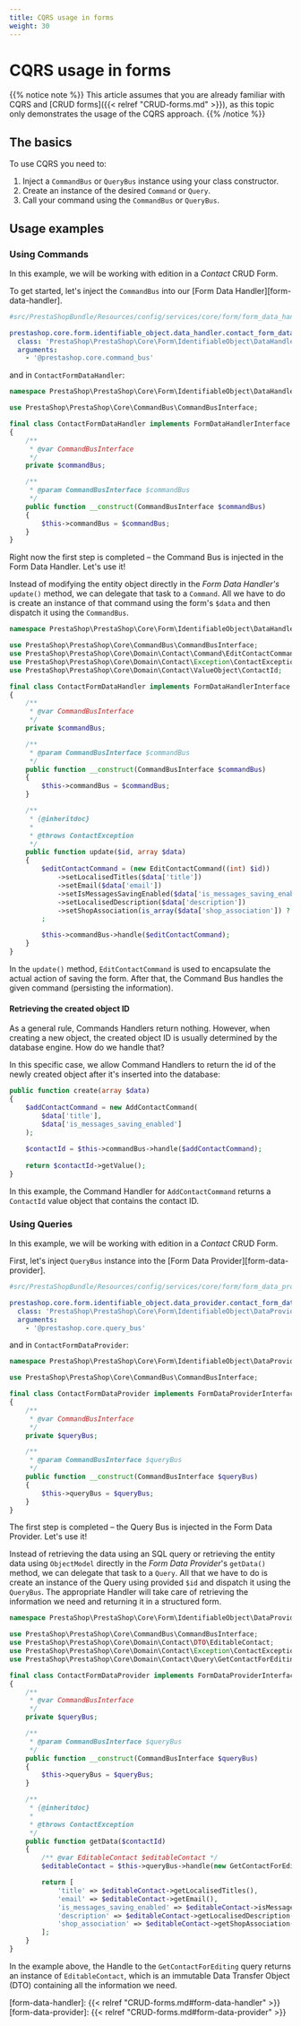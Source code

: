 ```yaml
---
title: CQRS usage in forms
weight: 30
---
```


# CQRS usage in forms

{{% notice note %}}
This article assumes that you are already familiar with CQRS and [CRUD forms]({{< relref "CRUD-forms.md" >}}), as this topic only demonstrates the usage of the CQRS approach.
{{% /notice %}}
 
## The basics

To use CQRS you need to:

1. Inject a `CommandBus` or `QueryBus` instance using your class constructor.
2. Create an instance of the desired `Command` or `Query`.
3. Call your command using the `CommandBus` or `QueryBus`.

## Usage examples

### Using Commands

In this example, we will be working with edition in a _Contact_ CRUD Form.

To get started, let's inject the `CommandBus` into our [Form Data Handler][form-data-handler].

```yml
#src/PrestaShopBundle/Resources/config/services/core/form/form_data_handler.yml

prestashop.core.form.identifiable_object.data_handler.contact_form_data_handler:
  class: 'PrestaShop\PrestaShop\Core\Form\IdentifiableObject\DataHandler\ContactFormDataHandler'
  arguments:
    - '@prestashop.core.command_bus'
```

and in `ContactFormDataHandler`:

```php
namespace PrestaShop\PrestaShop\Core\Form\IdentifiableObject\DataHandler;

use PrestaShop\PrestaShop\Core\CommandBus\CommandBusInterface;

final class ContactFormDataHandler implements FormDataHandlerInterface
{
    /**
     * @var CommandBusInterface
     */
    private $commandBus;

    /**
     * @param CommandBusInterface $commandBus
     */
    public function __construct(CommandBusInterface $commandBus)
    {
        $this->commandBus = $commandBus;
    }
}
```

Right now the first step is completed – the Command Bus is injected in the Form Data Handler. Let's use it!

Instead of modifying the entity object directly in the _Form Data Handler's_ `update()` method, we can delegate that task to a `Command`. All we have to do is create an instance of that command using the form's `$data` and then dispatch it using the `CommandBus`.

```php
namespace PrestaShop\PrestaShop\Core\Form\IdentifiableObject\DataHandler;

use PrestaShop\PrestaShop\Core\CommandBus\CommandBusInterface;
use PrestaShop\PrestaShop\Core\Domain\Contact\Command\EditContactCommand;
use PrestaShop\PrestaShop\Core\Domain\Contact\Exception\ContactException;
use PrestaShop\PrestaShop\Core\Domain\Contact\ValueObject\ContactId;

final class ContactFormDataHandler implements FormDataHandlerInterface
{
    /**
     * @var CommandBusInterface
     */
    private $commandBus;

    /**
     * @param CommandBusInterface $commandBus
     */
    public function __construct(CommandBusInterface $commandBus)
    {
        $this->commandBus = $commandBus;
    }

    /**
     * {@inheritdoc}
     *
     * @throws ContactException
     */
    public function update($id, array $data)
    {
        $editContactCommand = (new EditContactCommand((int) $id))
            ->setLocalisedTitles($data['title'])
            ->setEmail($data['email'])
            ->setIsMessagesSavingEnabled($data['is_messages_saving_enabled'])
            ->setLocalisedDescription($data['description'])
            ->setShopAssociation(is_array($data['shop_association']) ? $data['shop_association'] : [])
        ;

        $this->commandBus->handle($editContactCommand);
    }
}
```

In the `update()` method, `EditContactCommand` is used to encapsulate the actual action of saving the form. After that, the Command Bus handles the given command (persisting the information).

#### Retrieving the created object ID

As a general rule, Commands Handlers return nothing. However, when creating a new object, the created object ID is usually determined by the database engine. How do we handle that?

In this specific case, we allow Command Handlers to return the id of the newly created object after it's inserted into the database:

```php
public function create(array $data)
{
    $addContactCommand = new AddContactCommand(
        $data['title'],
        $data['is_messages_saving_enabled']
    );
    
    $contactId = $this->commandBus->handle($addContactCommand);
    
    return $contactId->getValue();
}
```
 
In this example, the Command Handler for `AddContactCommand` returns a `ContactId` value object that contains the contact ID.

### Using Queries

In this example, we will be working with edition in a _Contact_ CRUD Form.

First, let's inject `QueryBus` instance into the [Form Data Provider][form-data-provider].

```yml
#src/PrestaShopBundle/Resources/config/services/core/form/form_data_provider.yml

prestashop.core.form.identifiable_object.data_provider.contact_form_data_provider:
  class: 'PrestaShop\PrestaShop\Core\Form\IdentifiableObject\DataProvider\ContactFormDataProvider'
  arguments:
    - '@prestashop.core.query_bus'
```

and in `ContactFormDataProvider`:

```php
namespace PrestaShop\PrestaShop\Core\Form\IdentifiableObject\DataProvider;

use PrestaShop\PrestaShop\Core\CommandBus\CommandBusInterface;

final class ContactFormDataProvider implements FormDataProviderInterface
{
    /**
     * @var CommandBusInterface
     */
    private $queryBus;

    /**
     * @param CommandBusInterface $queryBus
     */
    public function __construct(CommandBusInterface $queryBus)
    {
        $this->queryBus = $queryBus;
    }
}
```

The first step is completed – the Query Bus is injected in the Form Data Provider. Let's use it!

Instead of retrieving the data using an SQL query or retrieving the entity data using `ObjectModel` directly in the _Form Data Provider_'s `getData()` method, we can delegate that task to a `Query`. All that we have to do is create an instance of the Query using provided `$id` and dispatch it using the `QueryBus`. The appropriate Handler will take care of retrieving the information we need and returning it in a structured form.

```php
namespace PrestaShop\PrestaShop\Core\Form\IdentifiableObject\DataProvider;

use PrestaShop\PrestaShop\Core\CommandBus\CommandBusInterface;
use PrestaShop\PrestaShop\Core\Domain\Contact\DTO\EditableContact;
use PrestaShop\PrestaShop\Core\Domain\Contact\Exception\ContactException;
use PrestaShop\PrestaShop\Core\Domain\Contact\Query\GetContactForEditing;

final class ContactFormDataProvider implements FormDataProviderInterface
{
    /**
     * @var CommandBusInterface
     */
    private $queryBus;

    /**
     * @param CommandBusInterface $queryBus
     */
    public function __construct(CommandBusInterface $queryBus)
    {
        $this->queryBus = $queryBus;
    }

    /**
     * {@inheritdoc}
     *
     * @throws ContactException
     */
    public function getData($contactId)
    {
        /** @var EditableContact $editableContact */
        $editableContact = $this->queryBus->handle(new GetContactForEditing($contactId));

        return [
            'title' => $editableContact->getLocalisedTitles(),
            'email' => $editableContact->getEmail(),
            'is_messages_saving_enabled' => $editableContact->isMessagesSavingEnabled(),
            'description' => $editableContact->getLocalisedDescription(),
            'shop_association' => $editableContact->getShopAssociation(),
        ];
    }
}
```

In the example above, the Handle to the `GetContactForEditing` query returns an instance of `EditableContact`, which is an immutable Data Transfer Object (DTO) containing all the information we need.

[form-data-handler]: {{< relref "CRUD-forms.md#form-data-handler" >}}
[form-data-provider]: {{< relref "CRUD-forms.md#form-data-provider" >}}
